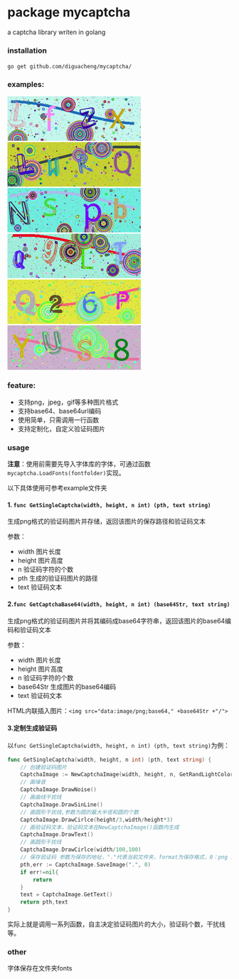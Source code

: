 # package mycaptcha

a captcha library writen in golang

### installation

`go get github.com/diguacheng/mycaptcha/`

### examples:

![LfzX](./image/LfzX.png)![lwRQ](./image/lwRQ.png)
![nspb](./image/nspb.png)![q9LT](./image/q9LT.png)
![Q26P](./image/Q26P.png)![YUs8](./image/YUs8.png)


### feature:

- 支持png，jpeg，gif等多种图片格式
- 支持base64、base64url编码
- 使用简单，只需调用一行函数
- 支持定制化，自定义验证码图片

### usage

**注意**：使用前需要先导入字体库的字体，可通过函数`mycaptcha.LoadFonts(fontfolder)`实现。

以下具体使用可参考example文件夹

#### 1. `func GetSingleCaptcha(width, height, n int) (pth, text string)`

生成png格式的验证码图片并存储，返回该图片的保存路径和验证码文本

参数：

- width 图片长度
- height 图片高度
- n 验证码字符的个数
- pth 生成的验证码图片的路径
- text 验证码文本

#### 2.`func GetCaptchaBase64(width, height, n int) (base64Str, text string)`

生成png格式的验证码图片并将其编码成base64字符串，返回该图片的base64编码和验证码文本

参数：

- width 图片长度
- height 图片高度
- n 验证码字符的个数
- base64Str 生成图片的base64编码
- text 验证码文本

HTML内联插入图片：`<img src="data:image/png;base64," +base64Str +"/">`

#### 3.定制生成验证码

以`func GetSingleCaptcha(width, height, n int) (pth, text string)`为例：

```go
func GetSingleCaptcha(width, height, n int) (pth, text string) {
    // 创建验证码图片
	CaptchaImage := NewCaptchaImage(width, height, n, GetRandLightColor())
    // 画噪音
	CaptchaImage.DrawNoise()
   	// 画曲线干扰线
	CaptchaImage.DrawSinLine()
    // 画圆形干扰线,参数为圆的最大半径和圆的个数
	CaptchaImage.DrawCirlce(height/3,width/height*3)
    // 画验证码文本，验证码文本在NewCaptchaImage()函数内生成
	CaptchaImage.DrawText()
    // 画圆形干扰线
	CaptchaImage.DrawCirlce(width/100,100)
    // 保存验证码 参数为保存的地址，"."代表当前文件夹，format为保存格式，0：png 1：jpeg；2:gif,默认png
	pth,err := CaptchaImage.SaveImage(".", 0)
	if err!=nil{
		return
	}
    text = CaptchaImage.GetText()
	return pth,text
}
```

实际上就是调用一系列函数，自主决定验证码图片的大小，验证码个数，干扰线等。



### other

字体保存在文件夹fonts